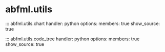 # abfml.utils

::: abfml.utils.chart
    handler: python
    options:
      members: true
      show_source: true


::: abfml.utils.code_tree
    handler: python
    options:
      members: true
      show_source: true
